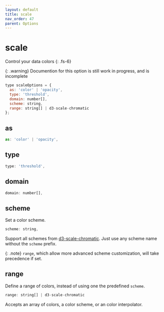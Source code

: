 ```yaml
---
layout: default
title: scale
nav_order: 47
parent: Options
---
```


# scale

Control your data colors
{: .fs-6}

{: .warning}
Documention for this option is still work in progress, and is incomplete

```js
type scaleOptions = {
  as: 'color' | 'opacity',
  type: 'threshold',
  domain: number[],
  scheme: string,
  range: string[] | d3-scale-chromatic
};
```

## as

```js
as: 'color' | 'opacity',
```

## type

```js
type: 'threshold',
```

## domain

```js
domain: number[],
```

## scheme

Set a color scheme.

```js
scheme: string,
```

Support all schemes from [d3-scale-chromatic](https://github.com/d3/d3-scale-chromatic).
Just use any scheme name without the `scheme` prefix.

{: .note}
`range`, which allow more advanced scheme customization, will take precedence if set.

## range

Define a range of colors, instead of using one the predefined `scheme`.

```js
range: string[] | d3-scale-chromatic
```

Accepts an array of colors, a color scheme, or an color interpolator.
